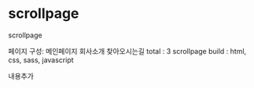 # scrollpage
scrollpage


페이지 구성:
메인페이지
회사소개
찾아오시는길
total : 3 scrollpage
build : html, css, sass, javascript

내용추가
